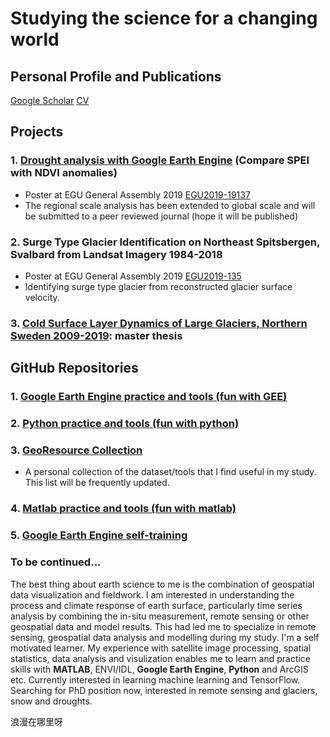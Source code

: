 # Studying the science for a changing world
## Personal Profile and Publications
[Google Scholar](https://scholar.google.com/citations?user=hMKGuKwAAAAJ&hl=en) 
[CV](https://1drv.ms/b/s!Ao9m0qbImtZ-iGWXxW83P2YgBFAv?e=wdxsuQ)  
## Projects
### 1. [Drought analysis with Google Earth Engine](https://github.com/fsn1995/Drought-Analysis) (Compare SPEI with NDVI anomalies) 
- Poster at EGU General Assembly 2019 [EGU2019-19137](https://github.com/fsn1995/Drought-Analysis/blob/master/doc/EGU2019-19137_Drought%20Analysis.pdf) 
- The regional scale analysis has been extended to global scale and will be submitted to a peer reviewed journal (hope it will be published)

### 2. Surge Type Glacier Identification on Northeast Spitsbergen, Svalbard from Landsat Imagery 1984-2018 
- Poster at EGU General Assembly 2019 [EGU2019-135](https://github.com/fsn1995/fsn1995.github.io/blob/master/doc/Conference/EGU2019-135_Glacier%20Surge_Shunan.pdf)
- Identifying surge type glacier from reconstructed glacier surface velocity.

### 3. [Cold Surface Layer Dynamics of Large Glaciers, Northern Sweden 2009-2019](https://github.com/fsn1995/cold-surface-layer-dynamics-on-Storglaciaren): master thesis

## GitHub Repositories
### 1. [**Google Earth Engine practice and tools (fun with GEE)**](https://fsn1995.github.io/Fun-with-Google-Earth-Engine)
### 2. [**Python practice and tools (fun with python)**](https://fsn1995.github.io/Fun-with-Python-for-Geodata/)
### 3. [**GeoResource Collection**](https://fsn1995.github.io/GeoResource-Collection/)
- A personal collection of the dataset/tools that I find useful in my study. This list will be frequently updated.
### 4. [Matlab practice and tools (fun with matlab)](https://github.com/fsn1995/MatlabFSN)
### 5. [Google Earth Engine self-training](https://github.com/fsn1995/Goolgle-Earth-Engine-self-training)

### To be continued...
The best thing about earth science to me is the combination of geospatial data visualization and fieldwork. I am interested in understanding the process and climate response of earth surface, particularly time series analysis by combining the in-situ measurement, remote sensing or other geospatial data and model results. This had led me to specialize in remote sensing, geospatial data analysis and modelling during my study. I'm a self motivated learner. My experience with satellite image processing, spatial statistics, data analysis and visulization enables me to learn and practice skills with **MATLAB**, ENVI/IDL, **Google Earth Engine**, **Python** and ArcGIS etc. 
Currently interested in learning machine learning and TensorFlow. Searching for PhD position now, interested in remote sensing and glaciers, snow and droughts.

浪漫在哪里呀 